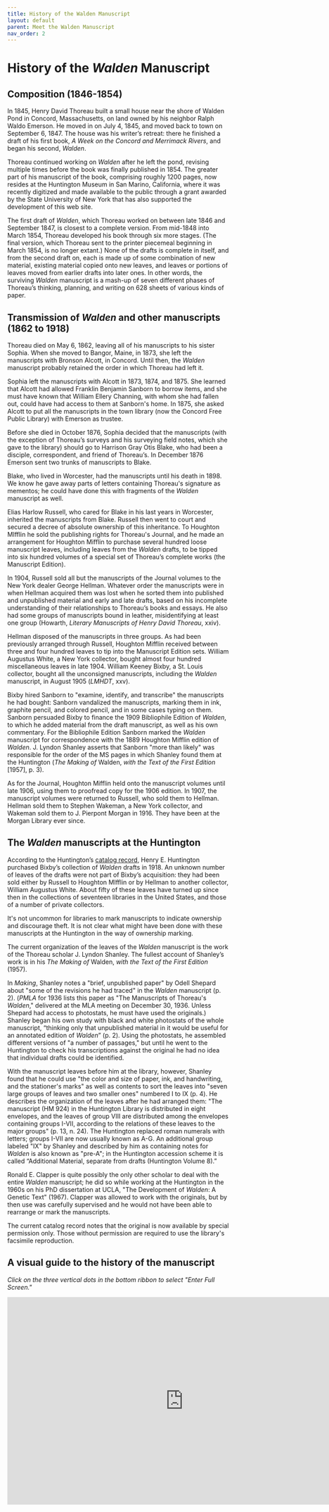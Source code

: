 ```yaml
---
title: History of the Walden Manuscript
layout: default
parent: Meet the Walden Manuscript
nav_order: 2
---
```


# History of the *Walden* Manuscript

## Composition (1846-1854)

In 1845, Henry David Thoreau built a small house near the shore of Walden Pond in Concord, Massachusetts, on land owned by his neighbor Ralph Waldo Emerson. He moved in on July 4, 1845, and moved back to town on September 6, 1847. The house was his writer’s retreat: there he finished a draft of his first book, *A Week on the Concord and Merrimack Rivers*, and began his second, *Walden*.

Thoreau continued working on *Walden* after he left the pond, revising multiple times before the book was finally published in 1854. The greater part of his manuscript of the book, comprising roughly 1200 pages, now resides at the Huntington Museum in San Marino, California, where it was recently digitized and made available to the public through a grant awarded by the State University of New York that has also supported the development of this web site.

The first draft of *Walden*, which Thoreau worked on between late 1846 and September 1847, is closest to a complete version. From mid-1848 into March 1854, Thoreau developed his book through six more stages. (The final version, which Thoreau sent to the printer piecemeal beginning in March 1854, is no longer extant.) None of the drafts is complete in itself, and from the second draft on, each is made up of some combination of new material, existing material copied onto new leaves, and leaves or portions of leaves moved from earlier drafts into later ones. In other words, the surviving *Walden* manuscript is a mash-up of seven different phases of Thoreau’s thinking, planning, and writing on 628 sheets of various kinds of paper. 

## Transmission of *Walden* and other manuscripts (1862 to 1918)

Thoreau died on May 6, 1862, leaving all of his manuscripts to his sister Sophia. When she moved to Bangor, Maine, in 1873, she left the manuscripts with Bronson Alcott, in Concord. Until then, the *Walden* manuscript probably retained the order in which Thoreau had left it.

Sophia left the manuscripts with Alcott in 1873, 1874, and 1875. She learned that Alcott had allowed Franklin Benjamin Sanborn to borrow items, and she must have known that William Ellery Channing, with whom she had fallen out, could have had access to them at Sanborn's home. In 1875, she asked Alcott to put all the manuscripts in the town library (now the Concord Free Public Library) with Emerson as trustee.

Before she died in October 1876, Sophia decided that the manuscripts (with the exception of Thoreau’s surveys and his surveying field notes, which she gave to the library) should go to Harrison Gray Otis Blake, who had been a disciple, correspondent, and friend of Thoreau’s. In December 1876 Emerson sent two trunks of manuscripts to Blake.

Blake, who lived in Worcester, had the manuscripts until his death in 1898. We know he gave away parts of letters containing Thoreau's signature as mementos; he could have done this with fragments of the *Walden* manuscript as well.

Elias Harlow Russell, who cared for Blake in his last years in Worcester, inherited the manuscripts from Blake. Russell then went to court and secured a decree of absolute ownership of this inheritance. To Houghton MIfflin he sold the publishing rights for Thoreau's Journal, and he made an arrangement for Houghton Mifflin to purchase several hundred loose manuscript leaves, including leaves from the *Walden* drafts, to be tipped into six hundred volumes of a special set of Thoreau’s complete works (the Manuscript Edition).

In 1904, Russell sold all but the manuscripts of the Journal volumes to the New York dealer George Hellman. Whatever order the manuscripts were in when Hellman acquired them was lost when he sorted them into published and unpublished material and early and late drafts, based on his incomplete understanding of their relationships to Thoreau’s books and essays. He also had some groups of manuscripts bound in leather, misidentifying at least one group (Howarth, *Literary Manuscripts of Henry David Thoreau*, xxiv).

Hellman disposed of the manuscripts in three groups. As had been previously arranged through Russell, Houghton Mifflin received between three and four hundred leaves to tip into the Manuscript Edition sets. William Augustus White, a New York collector, bought almost four hundred miscellaneous leaves in late 1904. William Keeney Bixby, a St. Louis collector, bought all the unconsigned manuscripts, including the *Walden* manuscript, in August 1905 (*LMHDT*, xxv).

Bixby hired Sanborn to "examine, identify, and transcribe" the manuscripts he had bought: Sanborn vandalized the manuscripts, marking them in ink, graphite pencil, and colored pencil, and in some cases typing on them. Sanborn persuaded Bixby to finance the 1909 Bibliophile Edition of *Walden*, to which he added material from the draft manuscript, as well as his own commentary. For the Bibliophile Edition Sanborn marked the *Walden* manuscript for correspondence with the 1889 Houghton Mifflin edition of *Walden*. J. Lyndon Shanley asserts that Sanborn "more than likely" was responsible for the order of the MS pages in which Shanley found them at the Huntington (*The Making of* Walden, *with the Text of the First Edition* \[1957\], p. 3).

As for the Journal, Houghton Mifflin held onto the manuscript volumes until late 1906, using them to proofread copy for the 1906 edition. In 1907, the manuscript volumes were returned to Russell, who sold them to Hellman. Hellman sold them to Stephen Wakeman, a New York collector, and Wakeman sold them to J. Pierpont Morgan in 1916. They have been at the Morgan Library ever since.

## The *Walden* manuscripts at the Huntington

According to the Huntington’s [catalog record](https://catalog.huntington.org/record=b1852065), Henry E. Huntington purchased Bixby’s collection of *Walden* drafts in 1918. An unknown number of leaves of the drafts were not part of Bixby’s acquisition: they had been sold either by Russell to Houghton MIfflin or by Hellman to another collector, William Augustus White. About fifty of these leaves have turned up since then in the collections of seventeen libraries in the United States, and those of a number of private collectors.

It's not uncommon for libraries to mark manuscripts to indicate ownership and discourage theft. It is not clear what might have been done with these manuscripts at the Huntington in the way of ownership marking.

The current organization of the leaves of the *Walden* manuscript is the work of the Thoreau scholar J. Lyndon Shanley. The fullest account of Shanley’s work is in his *The Making of* Walden, *with the Text of the First Edition* (1957).

In *Making*, Shanley notes a "brief, unpublished paper" by Odell Shepard about "some of the revisions he had traced" in the *Walden* manuscript (p. 2). (*PMLA* for 1936 lists this paper as "The Manuscripts of Thoreau's *Walden*," delivered at the MLA meeting on December 30, 1936. Unless Shepard had access to photostats, he must have used the originals.) Shanley began his own study with black and white photostats of the whole manuscript, “thinking only that unpublished material in it would be useful for an annotated edition of *Walden*” (p. 2). Using the photostats, he assembled different versions of "a number of passages," but until he went to the Huntington to check his transcriptions against the original he had no idea that individual drafts could be identified.

With the manuscript leaves before him at the library, however, Shanley found that he could use "the color and size of paper, ink, and handwriting, and the stationer's marks" as well as contents to sort the leaves into "seven large groups of leaves and two smaller ones" numbered I to IX (p. 4). He describes the organization of the leaves after he had arranged them: "The manuscript (HM 924) in the Huntington Library is distributed in eight envelopes, and the leaves of group VIII are distributed among the envelopes containing groups I-VII, according to the relations of these leaves to the major groups" (p. 13, n. 24). The Huntington replaced roman numerals with letters; groups I-VII are now usually known as A-G. An additional group labeled "IX" by Shanley and described by him as containing notes for *Walden* is also known as "pre-A"; in the Huntington accession scheme it is called “Additional Material, separate from drafts (Huntington Volume 8).”

Ronald E. Clapper is quite possibly the only other scholar to deal with the entire *Walden* manuscript; he did so while working at the Huntington in the 1960s on his PhD dissertation at UCLA, "The Development of *Walden*: A Genetic Text" (1967). Clapper was allowed to work with the originals, but by then use was carefully supervised and he would not have been able to rearrange or mark the manuscripts.

The current catalog record notes that the original is now available by special permission only. Those without permission are required to use the library's facsimile reproduction.

## A visual guide to the history of the manuscript

*Click on the three vertical dots in the bottom ribbon to select "Enter Full Screen."*

<iframe src="https://docs.google.com/presentation/d/e/2PACX-1vSXIy3dHLUKArS9w6KxK7RDRvn0FfmWnLmFKMxA1QlXw4iyhXohB946PLTqAsDnFsDjl1hJSDo2YjqS/embed?start=false&loop=false&delayms=3000" frameborder="0" width="800" height="472" allowfullscreen="true" mozallowfullscreen="true" webkitallowfullscreen="true"></iframe>